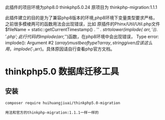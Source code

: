 此插件的项目环境为php8.0 thinkphp5.0.24
原项目为  thinkphp-migration:1.1.1

此插件建立的目的是为了兼容php8版本的环境,php8环境下变量类型要求严格，之前很多模棱两可的函数用法会出现错误，比如
原插件的Phinx/Util/Util.php文件
$fileName = static::getCurrentTimestamp() . '_' . strtolower(implode( $arr,'_')) . '.php';
此行代码的implode($arr,'_')函数，在php8环境中会出现错误，  Type error: implode(): Argument #2 ($array) must be of type ?array, string given  
应该这么用，implode('_',$arr)。具体原因请自行查看php官方文档。

# thinkphp5.0 数据库迁移工具

## 安装
~~~
composer require huihuangjiuai/thinkphp5.0-migration
~~~
~~~
用法和官方的thinkphp-migration:1.1.1一样一样的
~~~

